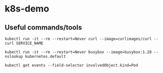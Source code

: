 # k8s-demo

## Useful commands/tools

`kubectl run -it --rm --restart=Never curl --image=curlimages/curl -- curl SERVICE_NAME`

`kubectl run -it --rm --restart=Never busybox --image=busybox:1.28 -- nslookup kubernetes.default`

`kubectl get events --field-selector involvedObject.kind=Pod`